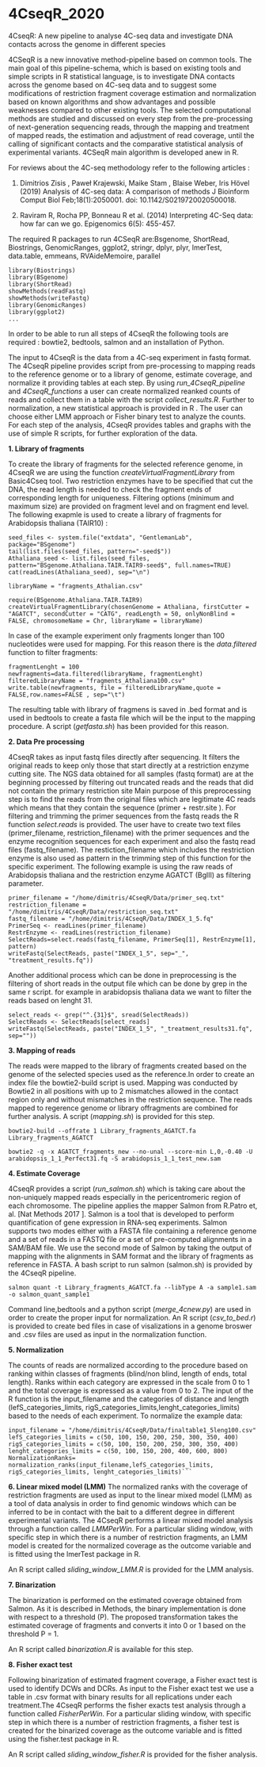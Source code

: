 # 4CseqR_2020
4CseqR: A new pipeline to analyse 4C-seq data and investigate DNA contacts across the genome in different species 

4CSeqR is a new innovative method-pipeline based on common tools. The main goal of this pipeline-schema, which is based on existing tools and simple scripts in R statistical language, is to investigate DNA contacts across the genome based on 4C-seq data and to suggest some modifications of restriction fragment coverage estimation and normalization based on known algorithms and show advantages and possible weaknesses compared to other existing tools. The selected computational methods are studied and discussed on every step from the pre-processing of next-generation sequencing reads, through the mapping and treatment of mapped reads, the estimation and adjustment of read coverage, until the calling of significant contacts and the comparative statistical analysis of experimental variants. 4CSeqR main algorithm is developed anew in R. 

For reviews about the 4C-seq methodology refer to the following articles :

1.  Dimitrios Zisis , Paweł Krajewski, Maike Stam , Blaise Weber, Iris Hövel (2019) Analysis of 4C-seq data: A comparison of methods J Bioinform Comput Biol Feb;18(1):2050001. doi: 10.1142/S0219720020500018.

2.  Raviram R, Rocha PP, Bonneau R et al. (2014) Interpreting 4C-Seq data: how far can we go.  Epigenomics  6(5): 455-457. 

The required R packages to run 4CSeqR are:Bsgenome, ShortRead, Biostrings, GenomicRanges, ggplot2, stringr, dplyr, plyr, lmerTest, data.table, emmeans, RVAideMemoire, parallel

```
library(Biostrings)
library(BSgenome)
library(ShortRead)
showMethods(readFastq)
showMethods(writeFastq)
library(GenomicRanges)
library(ggplot2)
...
```
In order to be able to run all steps of 4CseqR the following tools are required : bowtie2, bedtools, salmon and an installation of Python.

The input to 4CseqR is the data from a 4C-seq experiment in fastq format. The 4CseqR pipeline provides script from pre-processing to mapping reads to the reference genome or to a library of genome, estimate coverage, and normalize it providing tables at each step. By using *run_4CseqR_pipeline* and *4CseqR_functions* a user can create normalized  reanked  counts of reads and collect them in a table with the script *collect_results.R*. 
Further to normalization, a new statistical approach is provided in R . The user can choose either LMM approach or Fisher binary test to analyze the counts. For each step of the analysis, 4CseqR provides tables and graphs with the use of simple R scripts, for further exploration of the data.  

**1. Library of fragments**

To create the library of fragments for the selected reference genome, in 4CseqR we are using the function *createVirtualFragmentLibrary* from Basic4Cseq tool. Two restriction enzymes have to be specified that cut the DNA, the read length is needed to check the fragment ends of corresponding length for uniqueness. Filtering options (minimum and maximum size) are provided on fragment level and on fragment end level. The following exapmle is used to create a library of fragments for Arabidopsis thaliana (TAIR10) : 
```
seed_files <- system.file("extdata", "GentlemanLab", package="BSgenome")
tail(list.files(seed_files, pattern="-seed$"))
Athaliana_seed <- list.files(seed_files, pattern="BSgenome.Athaliana.TAIR.TAIR9-seed$", full.names=TRUE)
cat(readLines(Athaliana_seed), sep="\n")

libraryName = "fragments_Athalian.csv"

require(BSgenome.Athaliana.TAIR.TAIR9)
createVirtualFragmentLibrary(chosenGenome = Athaliana, firstCutter = "AGATCT", secondCutter = "CATG", readLength = 50, onlyNonBlind = FALSE, chromosomeName = Chr, libraryName = libraryName)

```
In case of the example experiment only fragments longer than 100 nucleotides were used for mapping. For this reason there is  the *data.filtered* function to filter fragments:
```
fragmentLenght = 100
newfragments=data.filtered(libraryName, fragmentLenght)
filteredLibraryName = "fragments_Athaliana100.csv"
write.table(newfragments, file = filteredLibraryName,quote = FALSE,row.names=FALSE , sep="\t")
```

The resulting table with library of fragmens is saved in .bed format and is used in bedtools to create a fasta file which will be the input to the mapping procedure. A script (*getfasta.sh*) has been provided for this reason. 

**2. Data Pre processing**

4CseqR takes as input fastq files directly after sequencing. It filters the original reads to keep only those that start directly at a restriction enzyme cutting site. The NGS data obtained for all samples (fastq format) are at the beginning processed by filtering out truncated reads and the reads that did not contain the primary restriction site 
Main purpose of this preprocessing step is to find the reads from the original files which are legitimate 4C reads which means that they contain the sequence (primer + restr.site ). For filtering and trimming the primer sequences from the fastq reads the R function *select.reads* is provided. The user have to create two text files (primer_filename, restriction_filename) with the primer sequences and the enzyme recognition sequences for each experiment  and also the fastq read files (fastq_filename). 
The restiction_filename which includes the restriction enzyme is also used as pattern in the trimming step of this function for the specific experiment.
The following example is using the raw reads of Arabidopsis thaliana and the restriction enzyme AGATCT (BglII) as filtering parameter.
```
primer_filename = "/home/dimitris/4CseqR/Data/primer_seq.txt"
restriction_filename = "/home/dimitris/4CseqR/Data/restriction_seq.txt"
fastq_filename = "/home/dimitris/4CseqR/Data/INDEX_1_5.fq"
PrimerSeq <- readLines(primer_filename)
RestrEnzyme <- readLines(restriction_filename)
SelectReads=select.reads(fastq_filename, PrimerSeq[1], RestrEnzyme[1], pattern)
writeFastq(SelectReads, paste("INDEX_1_5", sep="_", "treatment_results.fq"))

```

Another additional process which can be done in preprocessing is the filtering of short reads in the output file which can be done by grep in the same r script. for example in arabidopsis thaliana data we want to filter the reads based on lenght 31. 
```
select_reads <- grep("^.{31}$", sread(SelectReads))
SelectReads <- SelectReads[select_reads]
writeFastq(SelectReads, paste("INDEX_1_5", "_treatment_results31.fq", sep=""))
```
**3. Mapping of reads**

The reads were mapped to the library of fragments created based on the genome of the selected species used as the reference.In order to create an index file the bowtie2-build script is used.  Mapping was conducted by Bowtie2 in all positions with up to 2 mismatches allowed in the contact region only and without mismatches in the restriction sequence. The reads mapped to regerence genome or library offragments  are combined for further analysis. A script (*mapping.sh*) is provided for this step. 
```
bowtie2-build --offrate 1 Library_fragments_AGATCT.fa  Library_fragments_AGATCT

bowtie2 -q -x AGATCT_fragments_new --no-unal --score-min L,0,-0.40 -U arabidopsis_1_1_Perfect31.fq -S arabidopsis_1_1_test_new.sam
```


**4. Estimate Coverage**

4CseqR provides a script (*run_salmon.sh*) which is taking care about the non-uniquely mapped reads  especially in the pericentromeric region of each chromosome.  The pipeline applies the mapper Salmon from R.Patro et, al. [Nat Methods 2017 ]. Salmon is a tool that is developed to perform quantification of gene expression in RNA-seq experiments. Salmon supports two modes either with a FASTA file containing a reference genome and a set of reads in a FASTQ file or a set of pre-computed alignments in a SAM/BAM file. We use the second mode of Salmon by taking the output of mapping with the alignments in SAM format and the library of fragments as reference in FASTA. 
A bash script to run salmon (salmon.sh) is provided by the 4CseqR pipeline. 
```
salmon quant -t Library_fragments_AGATCT.fa --libType A -a sample1.sam -o salmon_quant_sample1
```

Command line,bedtools and a python script (*merge_4cnew.py*) are used in order to create the proper input for normalization. An R script (*csv_to_bed.r*) is provided to create bed files in case of visalizations in a genome broswer and .csv files are used as input in the normalization function. 

**5. Normalization**

The counts of reads are normalized according to the procedure based on ranking within classes of fragments (blind/non blind, length of ends, total length). Ranks within each category are expressed in the scale from 0 to 1 and the total coverage is expressed as a value from 0 to 2. The input of the R function is the input_filename and the categories of distance and length (lefS_categories_limits, rigS_categories_limits,lenght_categories_limits) based to the needs of each experiment. To normalize the example data:
```
input_filename = "/home/dimitris/4CseqR/Data/finaltable1_5leng100.csv"
lefS_categories_limits = c(50, 100, 150, 200, 250, 300, 350, 400)
rigS_categories_limits = c(50, 100, 150, 200, 250, 300, 350, 400)
lenght_categories_limits = c(50, 100, 150, 200, 400, 600, 800)
NormalizationRanks= normalization_ranks(input_filename,lefS_categories_limits, rigS_categories_limits, lenght_categories_limits)```
```
**6. Linear mixed model (LMM)**
The normalized ranks with the coverage of restriction fragments are used as input to the linear mixed model (LMM) as a tool of data analysis in order to find genomic windows which can be inferred to be in contact with the bait to a different degree in different experimental variants. The 4CseqR performs a linear mixed model analysis through a function called *LMMPerWin*.
For a particular sliding window, with specific step in which there is a number of restriction fragments, an LMM model is created for the normalized coverage as the outcome variable and is fitted using the lmerTest package in R. 

An R script called *sliding_window_LMM.R* is provided for the LMM analysis.

**7. Binarization**

The binarization is performed on the estimated coverage obtained from Salmon. As it is described in Methods, the binary implementation is done with respect to a threshold (P). The proposed transformation takes the estimated coverage of fragments and converts it into 0 or 1 based on the threshold P = 1.

An R script called *binarization.R* is available for this step.

**8. Fisher exact test**

Following binarization of estimated fragment coverage, a Fisher exact test is used to identify DCWs and DCRs. As input to the Fisher exact test we use a table in .csv format with binary results for all replications under each treatment.The 4CseqR performs the fisher exacts test analysis through a function called *FisherPerWin*. 
For a particular sliding window, with specific step in which there is a number of restriction fragments, a fisher test is created for the binarized coverage as the outcome variable and is fitted using the fisher.test package in R. 

An R script called *sliding_window_fisher.R* is provided for the fisher analysis.



